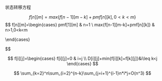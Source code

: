 
状态转移方程

$$
f[n][m]=max\{f[n-1][m-k]+pmf[n][k],0<k<m\} 
$$
$$
f[n][m]=\begin{cases}
pmf[1][m] & n=1 \\
max\{f[n-1][m-k]+pmf[n][k]\} & n>1,0<k<m
    
\end{cases}

$$

$$
f[i][j]=\begin{cases}
    f[i][j]=0 & i=j \\
    D[i][j]+min{f[i][k]+f[k][j]}&i\leq k<j
\end{cases}
$$

$$
\sum_{k=2}^n\sum_{i=2}^{n-k}\sum_{j=i+1}^{i-1}n*i*j=O(n^3)
$$